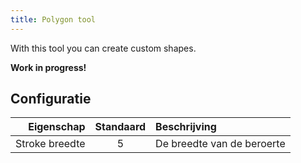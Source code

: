 ```yaml
---
title: Polygon tool
---
```


With this tool you can create custom shapes.

**Work in progress!**

## Configuratie

|     Eigenschap | Standaard | Beschrijving               |
| -------------: | :-------: | :------------------------- |
| Stroke breedte |     5     | De breedte van de beroerte |

